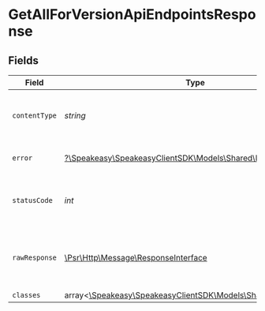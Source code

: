 # GetAllForVersionApiEndpointsResponse


## Fields

| Field                                                                                                        | Type                                                                                                         | Required                                                                                                     | Description                                                                                                  |
| ------------------------------------------------------------------------------------------------------------ | ------------------------------------------------------------------------------------------------------------ | ------------------------------------------------------------------------------------------------------------ | ------------------------------------------------------------------------------------------------------------ |
| `contentType`                                                                                                | *string*                                                                                                     | :heavy_check_mark:                                                                                           | HTTP response content type for this operation                                                                |
| `error`                                                                                                      | [?\Speakeasy\SpeakeasyClientSDK\Models\Shared\Error](../../Models/Shared/Error.md)                           | :heavy_minus_sign:                                                                                           | Default error response                                                                                       |
| `statusCode`                                                                                                 | *int*                                                                                                        | :heavy_check_mark:                                                                                           | HTTP response status code for this operation                                                                 |
| `rawResponse`                                                                                                | [\Psr\Http\Message\ResponseInterface](https://www.php-fig.org/psr/psr-7/#33-psrhttpmessageresponseinterface) | :heavy_minus_sign:                                                                                           | Raw HTTP response; suitable for custom response parsing                                                      |
| `classes`                                                                                                    | array<[\Speakeasy\SpeakeasyClientSDK\Models\Shared\ApiEndpoint](../../Models/Shared/ApiEndpoint.md)>         | :heavy_minus_sign:                                                                                           | OK                                                                                                           |